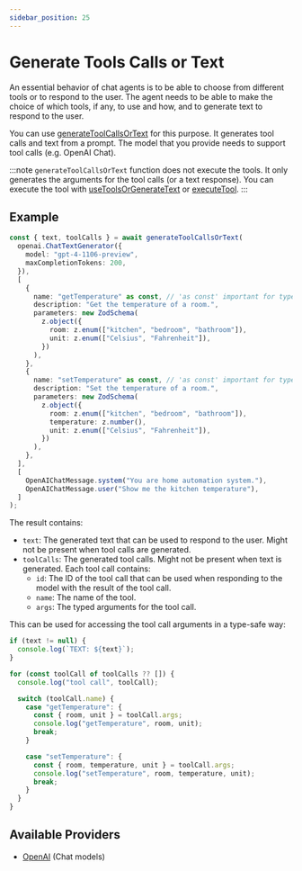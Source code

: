```yaml
---
sidebar_position: 25
---
```


# Generate Tools Calls or Text

An essential behavior of chat agents is to be able to choose from different tools or to respond to the user. The agent needs to be able to make the choice of which tools, if any, to use and how, and to generate text to respond to the user.

You can use [generateToolCallsOrText](/api/modules/#generatetoolcallsortext) for this purpose. It generates tool calls and text from a prompt. The model that you provide needs to support tool calls (e.g. OpenAI Chat).

:::note
`generateToolCallsOrText` function does not execute the tools.
It only generates the arguments for the tool calls (or a text response).
You can execute the tool with [useToolsOrGenerateText](/guide/tools/use-tools-or-generate-text) or [executeTool](/guide/tools/execute-tool).
:::

## Example

```ts
const { text, toolCalls } = await generateToolCallsOrText(
  openai.ChatTextGenerator({
    model: "gpt-4-1106-preview",
    maxCompletionTokens: 200,
  }),
  [
    {
      name: "getTemperature" as const, // 'as const' important for type inference
      description: "Get the temperature of a room.",
      parameters: new ZodSchema(
        z.object({
          room: z.enum(["kitchen", "bedroom", "bathroom"]),
          unit: z.enum(["Celsius", "Fahrenheit"]),
        })
      ),
    },
    {
      name: "setTemperature" as const, // 'as const' important for type inference
      description: "Set the temperature of a room.",
      parameters: new ZodSchema(
        z.object({
          room: z.enum(["kitchen", "bedroom", "bathroom"]),
          temperature: z.number(),
          unit: z.enum(["Celsius", "Fahrenheit"]),
        })
      ),
    },
  ],
  [
    OpenAIChatMessage.system("You are home automation system."),
    OpenAIChatMessage.user("Show me the kitchen temperature"),
  ]
);
```

The result contains:

- `text`: The generated text that can be used to respond to the user. Might not be present when tool calls are generated.
- `toolCalls`: The generated tool calls. Might not be present when text is generated. Each tool call contains:
  - `id`: The ID of the tool call that can be used when responding to the model with the result of the tool call.
  - `name`: The name of the tool.
  - `args`: The typed arguments for the tool call.

This can be used for accessing the tool call arguments in a type-safe way:

```ts
if (text != null) {
  console.log(`TEXT: ${text}`);
}

for (const toolCall of toolCalls ?? []) {
  console.log("tool call", toolCall);

  switch (toolCall.name) {
    case "getTemperature": {
      const { room, unit } = toolCall.args;
      console.log("getTemperature", room, unit);
      break;
    }

    case "setTemperature": {
      const { room, temperature, unit } = toolCall.args;
      console.log("setTemperature", room, temperature, unit);
      break;
    }
  }
}
```

## Available Providers

- [OpenAI](/integration/model-provider/openai) (Chat models)
